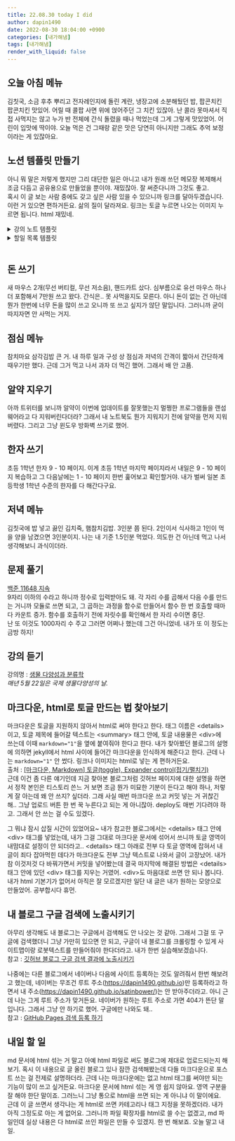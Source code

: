 ```yaml
---
title: 22.08.30 today I did
author: dapin1490
date: 2022-08-30 18:04:00 +0900
categories: [내가해냄]
tags: [내가해냄]
render_with_liquid: false
---
```


## 오늘 아침 메뉴
김칫국, 소금 후추 뿌리고 전자레인지에 돌린 계란, 냉장고에 소분해뒀던 밥, 팝콘치킨  
팝콘치킨 맛있어. 어릴 때 콜팝 사면 위에 얹어주던 그 치킨 있잖아. 난 콜라 못마셔서 직접 사먹지는 않고 누가 반 전체에 간식 돌렸을 때나 먹었는데 그게 그렇게 맛있었어. 어린이 입맛에 딱이야. 오늘 먹은 건 그때랑 같은 맛은 당연히 아니지만 그래도 추억 보정이라는 게 있잖아요.  
  
## 노션 템플릿 만들기
아니 뭐 말은 저렇게 했지만 그리 대단한 일은 아니고 내가 원래 쓰던 메모장 복제해서 조금 다듬고 공유용으로 만들었을 뿐이야. 재밌잖아. 잘 써준다니까 그것도 좋고.  
혹시 이 글 보는 사람 중에도 갖고 싶은 사람 있을 수 있으니까 링크를 달아두겠습니다. 이런 거 있으면 편하거든요. 삶의 질이 달라져요. 링크는 토글 누르면 나오는 이미지 누르면 됩니다. html 재밌네.  
  
<div>
<details>  
    <summary>강의 노트 템플릿</summary>  
    <a href="https://dapin1490.notion.site/42a9a60434274fb48412877986c67e26?v=4870475c7f6f48baab7a3cc033858790" target="_blank">
        <figure style="text-align:center">
            <img src="https://raw.githubusercontent.com/dapin1490/satinbower/main/assets/img/category-daily/220830-1-lecture-note-templet.jpg">
            <figcaption>강의 노트 템플릿 예시 이미지</figcaption>
        </figure>
    </a>  
</details>  
<details>  
    <summary>할일 목록 템플릿</summary>  
    <a href="https://dapin1490.notion.site/e00a65bb445b405fbb3d0f7a86e3e8a1?v=ef10f48e62e24e39888c146defd01c59" target="_blank">
        <figure style="text-align:center">
            <img src="https://raw.githubusercontent.com/dapin1490/satinbower/main/assets/img/category-daily/220830-2-todolist-templet.jpg">
            <figcaption>할일 목록 템플릿 예시 이미지</figcaption>
        </figure>
    </a>  
</details>  
</div>  
  
<br>

## 돈 쓰기
새 마우스 2개(무선 버티컬, 무선 저소음), 핸드카트 샀다. 심부름으로 유선 마우스 하나 더 포함해서 7만원 쓰고 왔다. 간식은.. 못 사먹을지도 모른다. 아니 돈이 없는 건 아닌데 뭔가 한번에 너무 돈을 많이 쓰고 오니까 또 쓰고 싶지가 않단 말입니다. 그러니까 굳이 따지자면 안 사먹는 거지.  
  
## 점심 메뉴
참치마요 삼각김밥 큰 거. 내 하루 일과 구성 상 점심과 저녁의 간격이 짧아서 간단하게 때우기만 했다. 근데 그거 먹고 나서 과자 더 먹긴 했어. 그래서 배 안 고픔.  
  
## 알약 지우기
아까 트위터를 보니까 알약이 이번에 업데이트를 잘못했는지 멀쩡한 프로그램들을 랜섬웨어라고 다 지워버린다더라? 그래서 내 노트북도 뭔가 지워지기 전에 알약을 먼저 지워버렸다. 그리고 그냥 윈도우 방화벽 쓰기로 했어.  
  
## 한자 쓰기
초등 1학년 한자 9 - 10 페이지. 이게 초등 1학년 마지막 페이지라서 내일은 9 - 10 페이지 복습하고 그 다음날에는 1 - 10 페이지 한번 훑어보고 확인할거야. 내가 벌써 일본 초등학생 1학년 수준의 한자를 다 해간다구요.  
  
## 저녁 메뉴
김칫국에 밥 넣고 끓인 김치죽, 햄참치김밥. 3인분 쯤 된다. 2인이서 식사하고 1인이 먹을 양을 남겼으면 3인분이지. 나는 내 기준 1.5인분 먹었다. 의도한 건 아닌데 먹고 나서 생각해보니 과식이더라.  
  
## 문제 풀기
[백준 11648 지속](https://www.acmicpc.net/problem/11648)  
9자리 이하의 수라고 하니까 정수로 입력받아도 돼. 각 자리 수를 곱해서 다음 수를 만드는 거니까 모듈로 쓰면 되고, 그 곱하는 과정을 함수로 만들어서 함수 한 번 호출할 때마다 카운트 증가. 함수를 호출하기 전에 자릿수를 확인해서 한 자리 수이면 중단.  
난 또 이것도 1000자리 수 주고 그러면 어쩌나 했는데 그건 아니었네. 내가 또 이 정도는 금방 하지!  
  
## 강의 듣기
강의명 : [생물 다양성과 분류학](https://dapin1490.github.io/satinbower/posts/knowledge-biodiversity-1/)  
*매년 5월 22일은 국제 생물다양성의 날.*  

## 마크다운, html로 토글 만드는 법 찾아보기
마크다운은 토글을 지원하지 않아서 html로 써야 한다고 한다. 태그 이름은 &lt;details&gt;이고, 토글 제목에 들어갈 텍스트는 &lt;summary&gt; 태그 안에, 토글 내용물은 &lt;div&gt;에 쓰는데 이때 `markdown="1"`을 옆에 붙여줘야 한다고 한다. 내가 찾아봤던 블로그의 설명에 의하면 jekyll에서 html 사이에 들어간 마크다운을 인식하게 해준다고 한다. 근데 나는 `markdown="1"` 안 썼다. 링크나 이미지는 html로 넣는 게 편하거든요.  
출처 : [[마크다운, Markdown] 토글(toggle), Expander control(접기/펼치기)](https://computer-science-student.tistory.com/388)  
근데 이건 좀 다른 얘기인데 지금 찾아본 블로그처럼 깃허브 페이지에 대한 설명을 하면서 정작 본인은 티스토리 쓴느 거 보면 조금 뭔가 미묘한 기분이 든다고 해야 하나, 저렇게 잘 아는데 왜 안 쓰지? 싶더라. 그래 사실 매번 마크다운 쓰고 커밋 넣는 거 귀찮긴 해.. 그냥 업로드 버튼 한 번 꾹 누른다고 되는 게 아니잖아. deploy도 매번 기다려야 하고. 그래서 안 쓰는 걸 수도 있겠다.  
  
그 뭐냐 잠시 삽질 시간이 있었어요~ 내가 참고한 블로그에서는 &lt;details&gt; 태그 안에 &lt;div&gt; 태그를 넣었는데, 내가 그걸 그대로 마크다운 문서에 섞어서 쓰니까 토글 영역이 내맘대로 설정이 안 되더라고.. &lt;details&gt; 태그 아래로 전부 다 토글 영역에 잡혀서 내 글이 죄다 잡아먹힌 데다가 마크다운도 전부 그냥 텍스트로 나와서 글이 고장났어. 내가 참 이것저것 다 바꿔가면서 커밋을 넣어봤는데 결국 마지막에 해결된 방법은 &lt;details&gt; 태그 안에 있던 &lt;div&gt; 태그를 지우는 거였어. &lt;div&gt;도 마음대로 쓰면 안 되나 봅니다. 내가 html 기본기가 없어서 아직은 잘 모르겠지만 일단 내 글은 내가 원하는 모양으로 만들었어. 공부합시다 휴먼.  
  
## 내 블로그 구글 검색에 노출시키기
아무리 생각해도 내 블로그는 구글에서 검색해도 안 나오는 것 같아. 그래서 그걸 또 구글에 검색했더니 그냥 가만히 있으면 안 되고, 구글이 내 블로그를 크롤링할 수 있게 사이트맵이랑 로봇텍스트를 만들어줘야 한다더라고. 내가 한번 실습해보겠습니다.  
참고 : [깃허브 블로그 구글 검색 결과에 노출시키기](https://blog.jcy1511.com/2022-02-28-google-search/)  
  
나중에는 다른 블로그에서 네이버나 다음에 사이트 등록하는 것도 알려줘서 한번 해보려고 했는데, 네이버는 무조건 루트 주소(https://dapin1490.github.io)만 등록하라고 하면서 내 주소(https://dapin1490.github.io/satinbower/)는 안 받아주더라고. 아니 근데 나는 그게 루트 주소가 맞거든요. 네이버가 원하는 루트 주소로 가면 404가 뜬단 말입니다. 그래서 그냥 안 하기로 했어. 구글에만 나와도 돼..  
참고 : [GitHub Pages 검색 등록 하기](https://blog.slarea.com/git/blog/register-to-search/)  
  
## 내일 할 일
md 문서에 html 섞는 거 말고 아예 html 파일로 써도 블로그에 제대로 업로드되는지 해보기. 혹시 이 내용으로 글 올린 블로그 있나 잠깐 검색해봤는데 다들 마크다운으로 포스트 쓰는 걸 전제로 설명하더라. 근데 나는 마크다운에는 없고 html 태그를 써야만 되는 기능이 많이 쓰고 싶거든요. 마크다운 문서에 html 섞는 게 영 쉽지 않아요. 영역 구분을 잘 해야 한단 말이죠. 그러느니 그냥 통으로 html을 쓰면 되는 게 아니냐 이 말이에요.  
근데 이 글 쓰면서 생각나는 게 html로 쓰면 카테고리나 태그 지정을 못하겠더라. 내가 아직 그정도로 아는 게 없어요. 그러니까 파일 확장자를 html로 쓸 수는 없겠고, md 파일인데 실상 내용은 다 html로 쓰인 파일은 만들 수 있겠지. 한 번 해보죠. 오늘 말고 내일.  